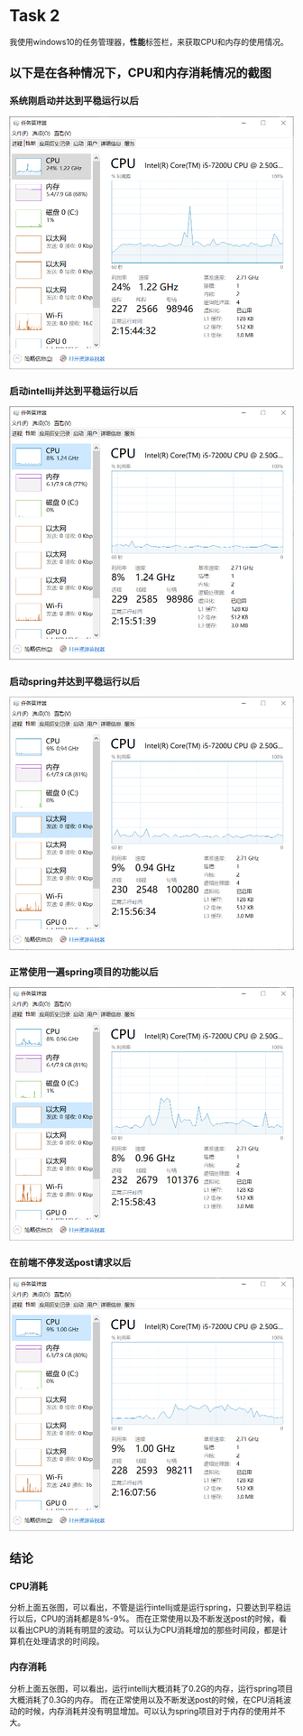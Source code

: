 # Task 2
我使用windows10的任务管理器，**性能**标签栏，来获取CPU和内存的使用情况。
## 以下是在各种情况下，CPU和内存消耗情况的截图
### 系统刚启动并达到平稳运行以后
![image](begin.png)
### 启动intellij并达到平稳运行以后
![image](run_Intellij.png)
### 启动spring并达到平稳运行以后
![image](run_spring.png)
### 正常使用一遍spring项目的功能以后
![image](normal_use.png)
### 在前端不停发送post请求以后
![image](send_many_post_request.png)
## 结论
### CPU消耗
分析上面五张图，可以看出，不管是运行intellij或是运行spring，只要达到平稳运行以后，CPU的消耗都是8%-9%。
而在正常使用以及不断发送post的时候，看以看出CPU的消耗有明显的波动。可以认为CPU消耗增加的那些时间段，都是计算机在处理请求的时间段。
### 内存消耗
分析上面五张图，可以看出，运行intellij大概消耗了0.2G的内存，运行spring项目大概消耗了0.3G的内存。
而在正常使用以及不断发送post的时候，在CPU消耗波动的时候，内存消耗并没有明显增加。可以认为spring项目对于内存的使用并不大。
